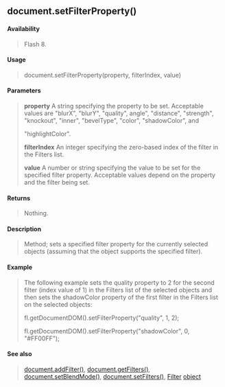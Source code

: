 ## document.setFilterProperty()

#### Availability

> Flash 8.

#### Usage

> document.setFilterProperty(property, filterIndex, value)

#### Parameters

> **property** A string specifying the property to be set. Acceptable values are "blurX", "blurY", "quality", angle", "distance", "strength", "knockout", "inner", "bevelType", "color", "shadowColor", and
>
> "highlightColor".
>
> **filterIndex** An integer specifying the zero-based index of the filter in the Filters list.
>
> **value** A number or string specifying the value to be set for the specified filter property. Acceptable values depend on the property and the filter being set.

#### Returns

> Nothing.

#### Description

> Method; sets a specified filter property for the currently selected objects (assuming that the object supports the specified filter).

#### Example

> The following example sets the quality property to 2 for the second filter (index value of 1) in the Filters list of the selected objects and then sets the shadowColor property of the first filter in the Filters list on the selected objects:
>
> fl.getDocumentDOM().setFilterProperty("quality", 1, 2);
>
> fl.getDocumentDOM().setFilterProperty("shadowColor", 0, "\#FF00FF");

#### See also

> [document.addFilter()](#_bookmark121), [document.getFilters()](#_bookmark207), [document.setBlendMode()](#_bookmark278), [document.setFilters()](#document.setFilters()), [Filter](#_bookmark425) [object](#_bookmark425)

<span id="document.setFilters()" class="anchor"></span>
